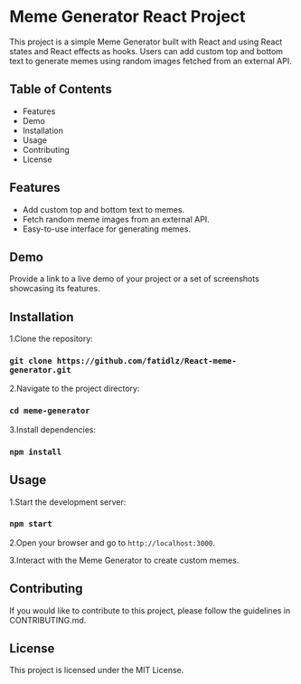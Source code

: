 # Meme Generator React Project

This project is a simple Meme Generator built with React and using React states and React effects as hooks. Users can add custom top and bottom text to generate memes using random images fetched from an external API.

## Table of Contents
* Features
* Demo
* Installation
* Usage
* Contributing
* License


## Features
* Add custom top and bottom text to memes.
* Fetch random meme images from an external API.
* Easy-to-use interface for generating memes.

## Demo
Provide a link to a live demo of your project or a set of screenshots showcasing its features.

## Installation
1.Clone the repository:
### `git clone https://github.com/fatidlz/React-meme-generator.git`

2.Navigate to the project directory:
### `cd meme-generator`

3.Install dependencies:
### `npm install`

## Usage
1.Start the development server:
### `npm start`

2.Open your browser and go to `http://localhost:3000`.

3.Interact with the Meme Generator to create custom memes.

## Contributing
If you would like to contribute to this project, please follow the guidelines in CONTRIBUTING.md.

## License
This project is licensed under the MIT License.
